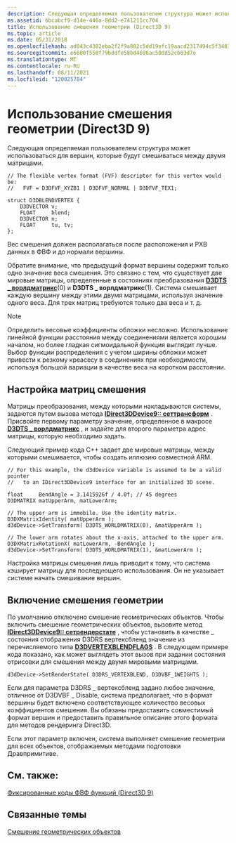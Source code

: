 ```yaml
---
description: Следующая определяемая пользователем структура может использоваться для вершин, которые будут смешиваться между двумя матрицами.
ms.assetid: 6bcabcf9-d14e-446a-8dd2-e741211cc704
title: Использование смешения геометрии (Direct3D 9)
ms.topic: article
ms.date: 05/31/2018
ms.openlocfilehash: ad043c4382eba2f2f9a802c5dd19efc19aacd2317494c5f34818228bcb6d4015
ms.sourcegitcommit: e6600f550f79bddfe58bd4696ac50dd52cb03d7e
ms.translationtype: MT
ms.contentlocale: ru-RU
ms.lasthandoff: 08/11/2021
ms.locfileid: "120025784"
---
```

# <a name="using-geometry-blending-direct3d-9"></a>Использование смешения геометрии (Direct3D 9)

Следующая определяемая пользователем структура может использоваться для вершин, которые будут смешиваться между двумя матрицами.


```
// The flexible vertex format (FVF) descriptor for this vertex would be:
//   FVF = D3DFVF_XYZB1 | D3DFVF_NORMAL | D3DFVF_TEX1; 

struct D3DBLENDVERTEX {
    D3DVECTOR v;
    FLOAT     blend; 
    D3DVECTOR n;
    FLOAT     tu, tv;
};
```



Вес смешения должен располагаться после расположения и РХВ данных в ФВФ и до нормали вершины.

Обратите внимание, что предыдущий формат вершины содержит только одно значение веса смешения. Это связано с тем, что существует две мировые матрицы, определенные в состояниях преобразования [**D3DTS \_ ворлдматрикс**](d3dts-worldmatrix.md)(0) и **D3DTS \_ ворлдматрикс**(1). Система смешивает каждую вершину между этими двумя матрицами, используя значение одного веса. Для трех матриц требуются только два веса и т. д.

> [!Note]
>
> Определить весовые коэффициенты обложки несложно. Использование линейной функции расстояния между соединениями является хорошим началом, но более гладкая сигмоидальной функция выглядит лучше. Выбор функции распределения с учетом ширины обложки может привести к резкому креасесу в соединениях при необходимости, используя большой вариации в качестве веса на коротком расстоянии.

 

## <a name="setting-blending-matrices"></a>Настройка матриц смешения

Матрицы преобразования, между которыми накладываются системы, задаются путем вызова метода [**IDirect3DDevice9:: сеттрансформ**](/windows/desktop/api) . Присвойте первому параметру значение, определенное в макросе [**D3DTS \_ ворлдматрикс**](d3dts-worldmatrix.md) , и задайте для второго параметра адрес матрицы, которую необходимо задать.

Следующий пример кода C++ задает две мировые матрицы, между которыми смешивается, чтобы создать иллюзию совместной ARM.


```
// For this example, the d3dDevice variable is assumed to be a valid pointer
//   to an IDirect3DDevice9 interface for an initialized 3D scene.

float     BendAngle = 3.1415926f / 4.0f; // 45 degrees
D3DMATRIX matUpperArm, matLowerArm;

// The upper arm is immobile. Use the identity matrix.
D3DXMatrixIdentity( matUpperArm );
d3dDevice->SetTransform( D3DTS_WORLDMATRIX(0), &matUpperArm );

// The lower arm rotates about the x-axis, attached to the upper arm.
D3DXMatrixRotationX( matLowerArm, -BendAngle ); 
d3dDevice->SetTransform( D3DTS_WORLDMATRIX(1), &matLowerArm );
```



Настройка матрицы смешения лишь приводит к тому, что система кэширует матрицу для последующего использования. Он не указывает системе начать смешивание вершин.

## <a name="enabling-geometry-blending"></a>Включение смешения геометрии

По умолчанию отключено смешение геометрических объектов. Чтобы включить смешение геометрических объектов, вызовите метод [**IDirect3DDevice9:: сетрендерстате**](/windows/desktop/api) , чтобы установить в качестве \_ состояния отображения D3DRS вертексбленд значение из перечисляемого типа [**D3DVERTEXBLENDFLAGS**](./d3dvertexblendflags.md) . В следующем примере кода показано, как может выглядеть этот вызов при задании состояния отрисовки для смешения между двумя мировыми матрицами.


```
d3dDevice->SetRenderState( D3DRS_VERTEXBLEND, D3DVBF_1WEIGHTS );
```



Если для параметра D3DRS \_ вертексбленд задано любое значение, отличное от D3DVBF \_ Disable, система предполагает, что в формат вершины будет включено соответствующее количество весовых коэффициентов смешения. Вы обязаны предоставить совместимый формат вершин и предоставить правильное описание этого формата для методов рендеринга Direct3D.

Если этот параметр включен, система выполняет смешение геометрии для всех объектов, отображаемых методами подготовки Дравпримитиве.

## <a name="see-also"></a>См. также:

[Фиксированные коды ФВФ функций (Direct3D 9)](fixed-function-fvf-codes.md)


## <a name="related-topics"></a>Связанные темы

<dl> <dt>

[Смешение геометрических объектов](geometry-blending.md)
</dt> </dl>

 

 
